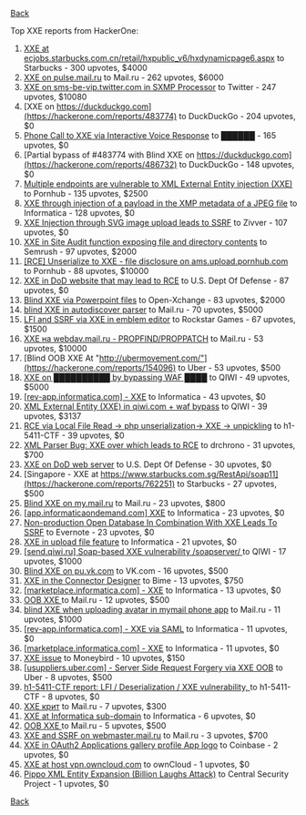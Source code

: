 [Back](../README.md)

Top XXE reports from HackerOne:

1. [XXE at ecjobs.starbucks.com.cn/retail/hxpublic_v6/hxdynamicpage6.aspx](https://hackerone.com/reports/500515) to Starbucks - 300 upvotes, $4000
2. [XXE on pulse.mail.ru](https://hackerone.com/reports/505947) to Mail.ru - 262 upvotes, $6000
3. [XXE on sms-be-vip.twitter.com in SXMP Processor](https://hackerone.com/reports/248668) to Twitter - 247 upvotes, $10080
4. [XXE on https://duckduckgo.com](https://hackerone.com/reports/483774) to DuckDuckGo - 204 upvotes, $0
5. [Phone Call to XXE via Interactive Voice Response](https://hackerone.com/reports/395296) to ██████ - 165 upvotes, $0
6. [Partial bypass of #483774 with Blind XXE on https://duckduckgo.com](https://hackerone.com/reports/486732) to DuckDuckGo - 148 upvotes, $0
7. [Multiple endpoints are vulnerable to XML External Entity injection (XXE) ](https://hackerone.com/reports/72272) to Pornhub - 135 upvotes, $2500
8. [XXE through injection of a payload in the XMP metadata of a JPEG file](https://hackerone.com/reports/836877) to Informatica - 128 upvotes, $0
9. [XXE Injection through SVG image upload leads to SSRF](https://hackerone.com/reports/897244) to Zivver - 107 upvotes, $0
10. [XXE in Site Audit function exposing file and directory contents](https://hackerone.com/reports/312543) to Semrush - 97 upvotes, $2000
11. [[RCE] Unserialize to XXE - file disclosure on ams.upload.pornhub.com](https://hackerone.com/reports/142562) to Pornhub - 88 upvotes, $10000
12. [XXE in DoD website that may lead to RCE](https://hackerone.com/reports/227880) to U.S. Dept Of Defense - 87 upvotes, $0
13. [Blind XXE via Powerpoint files](https://hackerone.com/reports/334488) to Open-Xchange - 83 upvotes, $2000
14. [blind XXE in autodiscover parser](https://hackerone.com/reports/315837) to Mail.ru - 70 upvotes, $5000
15. [LFI and SSRF via XXE in emblem editor](https://hackerone.com/reports/347139) to Rockstar Games - 67 upvotes, $1500
16. [XXE на webdav.mail.ru -  PROPFIND/PROPPATCH](https://hackerone.com/reports/758978) to Mail.ru - 53 upvotes, $10000
17. [Blind OOB XXE At "http://ubermovement.com/"](https://hackerone.com/reports/154096) to Uber - 53 upvotes, $500
18. [XXE on ██████████ by bypassing WAF ████](https://hackerone.com/reports/433996) to QIWI - 49 upvotes, $5000
19. [[rev-app.informatica.com] - XXE](https://hackerone.com/reports/105434) to Informatica - 43 upvotes, $0
20. [XML External Entity (XXE) in qiwi.com + waf bypass](https://hackerone.com/reports/99279) to QIWI - 39 upvotes, $3137
21. [RCE via Local File Read -\> php unserialization-\> XXE -\> unpickling](https://hackerone.com/reports/415501) to h1-5411-CTF - 39 upvotes, $0
22. [XML Parser Bug: XXE over which leads to RCE](https://hackerone.com/reports/55431) to drchrono - 31 upvotes, $700
23. [XXE on DoD web server](https://hackerone.com/reports/188743) to U.S. Dept Of Defense - 30 upvotes, $0
24. [Singapore - XXE at https://www.starbucks.com.sg/RestApi/soap11](https://hackerone.com/reports/762251) to Starbucks - 27 upvotes, $500
25. [Blind XXE on my.mail.ru](https://hackerone.com/reports/276276) to Mail.ru - 23 upvotes, $800
26. [[app.informaticaondemand.com] XXE](https://hackerone.com/reports/105753) to Informatica - 23 upvotes, $0
27. [Non-production Open Database In Combination With XXE Leads To SSRF](https://hackerone.com/reports/742808) to Evernote - 23 upvotes, $0
28. [ XXE in upload file feature](https://hackerone.com/reports/105787) to Informatica - 21 upvotes, $0
29. [[send.qiwi.ru] Soap-based XXE vulnerability /soapserver/ ](https://hackerone.com/reports/36450) to QIWI - 17 upvotes, $1000
30. [Blind XXE on pu.vk.com](https://hackerone.com/reports/296622) to VK.com - 16 upvotes, $500
31. [XXE in the Connector Designer](https://hackerone.com/reports/112116) to Bime - 13 upvotes, $750
32. [[marketplace.informatica.com] - XXE](https://hackerone.com/reports/106797) to Informatica - 13 upvotes, $0
33. [OOB XXE ](https://hackerone.com/reports/690387) to Mail.ru - 12 upvotes, $500
34. [blind XXE when uploading avatar in mymail phone app](https://hackerone.com/reports/277341) to Mail.ru - 11 upvotes, $1000
35. [[rev-app.informatica.com] - XXE via SAML](https://hackerone.com/reports/106865) to Informatica - 11 upvotes, $0
36. [[marketplace.informatica.com] - XXE](https://hackerone.com/reports/106802) to Informatica - 11 upvotes, $0
37. [XXE issue](https://hackerone.com/reports/130661) to Moneybird - 10 upvotes, $150
38. [[usuppliers.uber.com] - Server Side Request Forgery via XXE OOB](https://hackerone.com/reports/448598) to Uber - 8 upvotes, $500
39. [h1-5411-CTF report: LFI / Deserialization / XXE vulnerability, ](https://hackerone.com/reports/415233) to h1-5411-CTF - 8 upvotes, $0
40. [XXE крит](https://hackerone.com/reports/449627) to Mail.ru - 7 upvotes, $300
41. [XXE at Informatica sub-domain](https://hackerone.com/reports/150520) to Informatica - 6 upvotes, $0
42. [OOB XXE ](https://hackerone.com/reports/690295) to Mail.ru - 5 upvotes, $500
43. [XXE and SSRF on webmaster.mail.ru](https://hackerone.com/reports/12583) to Mail.ru - 3 upvotes, $700
44. [XXE in OAuth2 Applications gallery profile App logo](https://hackerone.com/reports/104620) to Coinbase - 2 upvotes, $0
45. [XXE at host vpn.owncloud.com](https://hackerone.com/reports/105980) to ownCloud - 1 upvotes, $0
46. [Pippo XML Entity Expansion (Billion Laughs Attack)](https://hackerone.com/reports/506791) to Central Security Project - 1 upvotes, $0


[Back](../README.md)